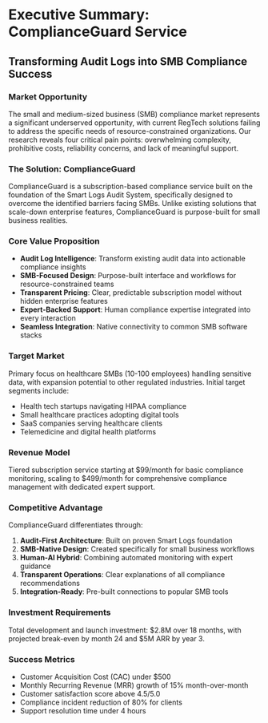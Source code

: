 # Executive Summary: ComplianceGuard Service
## Transforming Audit Logs into SMB Compliance Success

### Market Opportunity
The small and medium-sized business (SMB) compliance market represents a significant underserved opportunity, with current RegTech solutions failing to address the specific needs of resource-constrained organizations. Our research reveals four critical pain points: overwhelming complexity, prohibitive costs, reliability concerns, and lack of meaningful support.

### The Solution: ComplianceGuard
ComplianceGuard is a subscription-based compliance service built on the foundation of the Smart Logs Audit System, specifically designed to overcome the identified barriers facing SMBs. Unlike existing solutions that scale-down enterprise features, ComplianceGuard is purpose-built for small business realities.

### Core Value Proposition
- **Audit Log Intelligence**: Transform existing audit data into actionable compliance insights
- **SMB-Focused Design**: Purpose-built interface and workflows for resource-constrained teams
- **Transparent Pricing**: Clear, predictable subscription model without hidden enterprise features
- **Expert-Backed Support**: Human compliance expertise integrated into every interaction
- **Seamless Integration**: Native connectivity to common SMB software stacks

### Target Market
Primary focus on healthcare SMBs (10-100 employees) handling sensitive data, with expansion potential to other regulated industries. Initial target segments include:
- Health tech startups navigating HIPAA compliance
- Small healthcare practices adopting digital tools
- SaaS companies serving healthcare clients
- Telemedicine and digital health platforms

### Revenue Model
Tiered subscription service starting at $99/month for basic compliance monitoring, scaling to $499/month for comprehensive compliance management with dedicated expert support.

### Competitive Advantage
ComplianceGuard differentiates through:
1. **Audit-First Architecture**: Built on proven Smart Logs foundation
2. **SMB-Native Design**: Created specifically for small business workflows
3. **Human-AI Hybrid**: Combining automated monitoring with expert guidance
4. **Transparent Operations**: Clear explanations of all compliance recommendations
5. **Integration-Ready**: Pre-built connections to popular SMB tools

### Investment Requirements
Total development and launch investment: $2.8M over 18 months, with projected break-even by month 24 and $5M ARR by year 3.

### Success Metrics
- Customer Acquisition Cost (CAC) under $500
- Monthly Recurring Revenue (MRR) growth of 15% month-over-month
- Customer satisfaction score above 4.5/5.0
- Compliance incident reduction of 80% for clients
- Support resolution time under 4 hours